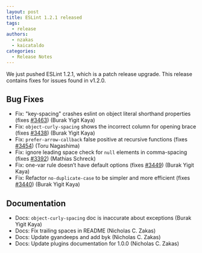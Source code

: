 ```yaml
---
layout: post
title: ESLint 1.2.1 released
tags:
  - release
authors:
  - nzakas
  - kaicataldo
categories:
  - Release Notes
---
```


We just pushed ESLint 1.2.1, which is a patch release upgrade. This release contains fixes for issues found in v1.2.0.

## Bug Fixes

* Fix: "key-spacing" crashes eslint on object literal shorthand properties  (fixes [#3463](https://github.com/eslint/eslint/issues/3463)) (Burak Yigit Kaya)
* Fix: `object-curly-spacing` shows the incorrect column for opening brace (fixes [#3438](https://github.com/eslint/eslint/issues/3438)) (Burak Yigit Kaya)
* Fix: `prefer-arrow-callback` false positive at recursive functions (fixes [#3454](https://github.com/eslint/eslint/issues/3454)) (Toru Nagashima)
* Fix: ignore leading space check for `null` elements in comma-spacing (fixes [#3392](https://github.com/eslint/eslint/issues/3392)) (Mathias Schreck)
* Fix: one-var rule doesn’t have default options (fixes [#3449](https://github.com/eslint/eslint/issues/3449)) (Burak Yigit Kaya)
* Fix: Refactor `no-duplicate-case` to be simpler and more efficient (fixes [#3440](https://github.com/eslint/eslint/issues/3440)) (Burak Yigit Kaya)

## Documentation

* Docs: `object-curly-spacing` doc is inaccurate about exceptions (Burak Yigit Kaya)
* Docs: Fix trailing spaces in README (Nicholas C. Zakas)
* Docs: Update gyandeeps and add byk (Nicholas C. Zakas)
* Docs: Update plugins documentation for 1.0.0 (Nicholas C. Zakas)
